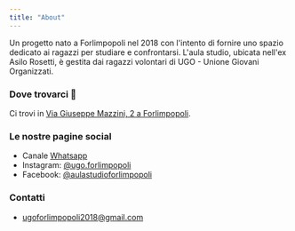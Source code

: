 ```yaml
---
title: "About"
---
```


Un progetto nato a Forlimpopoli nel 2018 con l'intento di fornire uno 
spazio dedicato ai ragazzi per studiare e confrontarsi.
L'aula studio, ubicata nell'ex Asilo Rosetti, è gestita dai ragazzi volontari di UGO - Unione Giovani Organizzati.

### Dove trovarci 📍

Ci trovi in [Via Giuseppe Mazzini, 2 a Forlimpopoli](https://maps.app.goo.gl/d7GT3kRDQf1ewSS5).

### Le nostre pagine social

- Canale [Whatsapp](https://whatsapp.com/channel/0029VazDGFXGufIpx2xVJ60H)
- Instagram: [@ugo.forlimpopoli](https://www.instagram.com/ugo.forlimpopoli)
- Facebook: [@aulastudioforlimpopoli](https://www.facebook.com/aulastudioforlimpopoli)

### Contatti

- [ugoforlimpopoli2018@gmail.com](mailto:ugoforlimpopoli2018@gmail.com)
